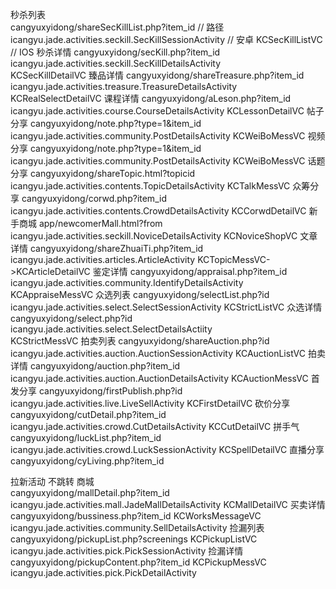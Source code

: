 秒杀列表  
 cangyuxyidong/shareSecKillList.php?item_id // 路径
icangyu.jade.activities.seckill.SecKillSessionActivity // 安卓
KCSecKillListVC // IOS
秒杀详情
cangyuxyidong/secKill.php?item_id  
 icangyu.jade.activities.seckill.SecKillDetailsActivity  
 KCSecKillDetailVC
臻品详情
cangyuxyidong/shareTreasure.php?item_id
icangyu.jade.activities.treasure.TreasureDetailsActivity  
 KCRealSelectDetailVC
课程详情
cangyuxyidong/aLeson.php?item_id
icangyu.jade.activities.course.CourseDetailsActivity
KCLessonDetailVC
帖子分享
cangyuxyidong/note.php?type=1&item_id
icangyu.jade.activities.community.PostDetailsActivity
KCWeiBoMessVC
视频分享
cangyuxyidong/note.php?type=1&item_id
icangyu.jade.activities.community.PostDetailsActivity
KCWeiBoMessVC
话题分享
cangyuxyidong/shareTopic.html?topicid
icangyu.jade.activities.contents.TopicDetailsActivity
KCTalkMessVC
众筹分享
cangyuxyidong/corwd.php?item_id
icangyu.jade.activities.contents.CrowdDetailsActivity
KCCorwdDetailVC
新手商城
app/newcomerMall.html?from
icangyu.jade.activities.seckill.NoviceDetailsActivity
KCNoviceShopVC
文章详情
cangyuxyidong/shareZhuaiTi.php?item_id
icangyu.jade.activities.articles.ArticleActivity
KCTopicMessVC->KCArticleDetailVC
鉴定详情
cangyuxyidong/appraisal.php?item_id
icangyu.jade.activities.community.IdentifyDetailsActivity
KCAppraiseMessVC
众选列表
cangyuxyidong/selectList.php?id
icangyu.jade.activities.select.SelectSessionActivity
KCStrictListVC
众选详情
cangyuxyidong/select.php?id  
 icangyu.jade.activities.select.SelectDetailsActiity  
 KCStrictMessVC
拍卖列表
cangyuxyidong/shareAuction.php?id  
 icangyu.jade.activities.auction.AuctionSessionActivity
KCAuctionListVC
拍卖详情
cangyuxyidong/auction.php?item_id
icangyu.jade.activities.auction.AuctionDetailsActivity
KCAuctionMessVC
首发分享
cangyuxyidong/firstPublish.php?id
icangyu.jade.activities.live.LiveSellActivity
KCFirstDetailVC
砍价分享
cangyuxyidong/cutDetail.php?item_id
icangyu.jade.activities.crowd.CutDetailsActivity
KCCutDetailVC
拼手气
cangyuxyidong/luckList.php?item_id
icangyu.jade.activities.crowd.LuckSessionActivity
KCSpellDetailVC
直播分享
cangyuxyidong/cyLiving.php?item_id

拉新活动 不跳转
商城  
 cangyuxyidong/mallDetail.php?item_id
icangyu.jade.activities.mall.JadeMallDetailsActivity
KCMallDetailVC
买卖详情
cangyuxyidong/bussiness.php?item_id
KCWorksMessageVC
icangyu.jade.activities.community.SellDetailsActivity
捡漏列表
cangyuxyidong/pickupList.php?screenings
KCPickupListVC
icangyu.jade.activities.pick.PickSessionActivity
捡漏详情
cangyuxyidong/pickupContent.php?item_id
KCPickupMessVC
icangyu.jade.activities.pick.PickDetailActivity
